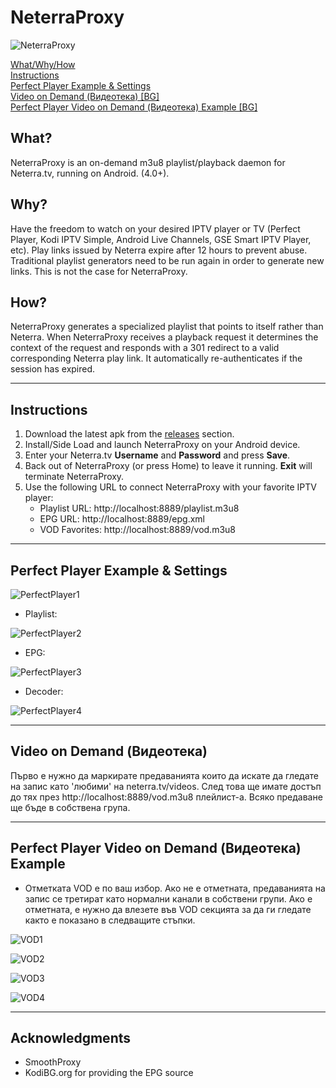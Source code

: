 # NeterraProxy

![NeterraProxy](https://raw.githubusercontent.com/sgloutnikov/NeterraProxy/master/app/src/main/res/mipmap-xxhdpi/ic_launcher.png)

[What/Why/How](#what)<br>
[Instructions](#instructions)<br>
[Perfect Player Example & Settings](https://github.com/sgloutnikov/NeterraProxy#perfect-player-example--settings)<br>
[Video on Demand (Видеотека) [BG]](https://github.com/sgloutnikov/NeterraProxy#video-on-demand-%D0%92%D0%B8%D0%B4%D0%B5%D0%BE%D1%82%D0%B5%D0%BA%D0%B0)<br>
[Perfect Player Video on Demand (Видеотека) Example [BG]](https://github.com/sgloutnikov/NeterraProxy#perfect-player-video-on-demand-%D0%92%D0%B8%D0%B4%D0%B5%D0%BE%D1%82%D0%B5%D0%BA%D0%B0-example)

## What?
NeterraProxy is an on-demand m3u8 playlist/playback daemon for Neterra.tv, running on Android. (4.0+).

## Why?
Have the freedom to watch on your desired IPTV player or TV (Perfect Player, Kodi IPTV Simple, Android Live Channels, GSE Smart IPTV Player, etc). Play links issued by Neterra expire after 12 hours to prevent abuse. Traditional playlist generators need to be run again in order to generate new links. This is not the case for NeterraProxy.

## How?
NeterraProxy generates a specialized playlist that points to itself rather than Neterra. When NeterraProxy receives a playback request it determines the context of the request and responds with a 301 redirect to a valid corresponding Neterra play link. It automatically re-authenticates if the session has expired.

---
## Instructions
1) Download the latest apk from the [releases](https://github.com/sgloutnikov/NeterraProxy/releases) section.
2) Install/Side Load and launch NeterraProxy on your Android device. 
3) Enter your Neterra.tv **Username** and **Password** and press **Save**.
4) Back out of NeterraProxy (or press Home) to leave it running. **Exit** will terminate NeterraProxy.
5) Use the following URL to connect NeterraProxy with your favorite IPTV player:
    * Playlist URL: http://localhost:8889/playlist.m3u8
    * EPG URL: http://localhost:8889/epg.xml
    * VOD Favorites: http://localhost:8889/vod.m3u8
---
## Perfect Player Example & Settings
![PerfectPlayer1](https://raw.githubusercontent.com/sgloutnikov/NeterraProxy/master/screenshots/pp1.png)

* Playlist:

![PerfectPlayer2](https://raw.githubusercontent.com/sgloutnikov/NeterraProxy/master/screenshots/pp2.png)

* EPG:

![PerfectPlayer3](https://raw.githubusercontent.com/sgloutnikov/NeterraProxy/master/screenshots/pp3.png)

* Decoder:

![PerfectPlayer4](https://raw.githubusercontent.com/sgloutnikov/NeterraProxy/master/screenshots/pp4.png)

---
## Video on Demand (Видеотека)
Първо е нужно да маркирате предаванията които да искате да гледате на запис като 'любими' на neterra.tv/videos. След това ще имате достъп до тях през http://localhost:8889/vod.m3u8 плейлист-а. Всяко предаване ще бъде в собствена група. 

---
## Perfect Player Video on Demand (Видеотека) Example

* Отметката VOD е по ваш избор. Ако не е отметната, предаванията на запис се третират като нормални канали в собствени групи. Ако е отметната, е нужно да влезете във VOD секцията за да ги гледате както е показано в следващите стъпки. 

![VOD1](https://raw.githubusercontent.com/sgloutnikov/NeterraProxy/master/screenshots/vod1.png)

![VOD2](https://raw.githubusercontent.com/sgloutnikov/NeterraProxy/master/screenshots/vod2.png)

![VOD3](https://raw.githubusercontent.com/sgloutnikov/NeterraProxy/master/screenshots/vod3.png)

![VOD4](https://raw.githubusercontent.com/sgloutnikov/NeterraProxy/master/screenshots/vod4.png)

---
## Acknowledgments
* SmoothProxy
* KodiBG.org for providing the EPG source
